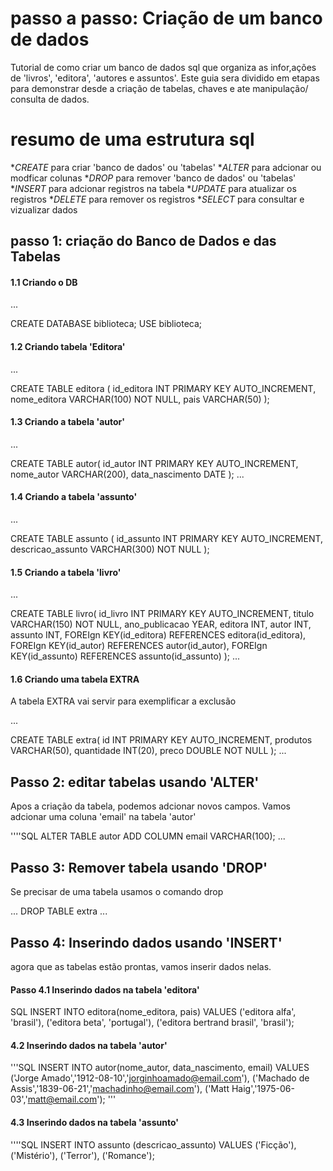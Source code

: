 # passo a passo: Criação de um banco de dados
Tutorial de como criar um banco de dados sql que organiza as infor,ações de 'livros', 'editora', 'autores e assuntos'.
Este guia sera dividido em etapas para demonstrar desde a criação de tabelas, chaves e ate manipulação/ consulta de dados.

# resumo de uma estrutura sql
*_CREATE_ para criar 'banco de dados' ou 'tabelas'
*_ALTER_ para adcionar ou modficar colunas 
*_DROP_ para remover 'banco de dados' ou 'tabelas'
*_INSERT_ para adcionar registros na tabela
*_UPDATE_ para atualizar os registros
*_DELETE_ para remover os registros
*_SELECT_ para consultar e vizualizar dados

## passo 1: criação do Banco de Dados e das Tabelas
#### 1.1 Criando o DB

...

CREATE DATABASE biblioteca;
USE biblioteca;

#### 1.2 Criando tabela 'Editora'

...

CREATE TABLE editora (
    id_editora INT PRIMARY KEY AUTO_INCREMENT,
    nome_editora VARCHAR(100) NOT NULL,
    pais VARCHAR(50)
);

#### 1.3 Criando a tabela 'autor'
...

CREATE TABLE autor(
    id_autor INT PRIMARY KEY AUTO_INCREMENT,
    nome_autor VARCHAR(200),
    data_nascimento DATE
);
...

#### 1.4 Criando a tabela 'assunto'
...

CREATE TABLE assunto (
    id_assunto INT PRIMARY KEY AUTO_INCREMENT,
    descricao_assunto VARCHAR(300) NOT NULL
);

#### 1.5 Criando a tabela 'livro'
...

CREATE TABLE livro(
    id_livro INT PRIMARY KEY AUTO_INCREMENT,
    titulo VARCHAR(150) NOT NULL,
    ano_publicacao YEAR,
    editora INT,
    autor INT,
    assunto INT,
    FOREIgn KEY(id_editora) REFERENCES editora(id_editora),
    FOREIgn KEY(id_autor) REFERENCES autor(id_autor),
    FOREIgn KEY(id_assunto) REFERENCES assunto(id_assunto)
);
...

#### 1.6 Criando uma tabela EXTRA
A tabela EXTRA vai servir para exemplificar a exclusão

...

CREATE TABLE extra(
    id INT PRIMARY KEY AUTO_INCREMENT,
    produtos VARCHAR(50),
    quantidade INT(20),
    preco DOUBLE NOT NULL
);
...


## Passo 2: editar tabelas usando 'ALTER'
Apos a criação da tabela, podemos adcionar novos campos. Vamos adcionar uma coluna 'email' na tabela 'autor'

''''SQL
ALTER TABLE autor
ADD COLUMN email VARCHAR(100);
...

## Passo 3: Remover tabela usando 'DROP'
Se precisar de uma tabela usamos o comando drop

...
DROP TABLE extra
...

## Passo 4: Inserindo dados usando 'INSERT'
agora que as tabelas estão prontas, vamos inserir dados nelas.

#### Passo 4.1 Inserindo dados na tabela 'editora'
SQL
INSERT INTO editora(nome_editora, pais)
VALUES
('editora alfa', 'brasil'),
('editora beta', 'portugal'),
('editora bertrand brasil', 'brasil');


#### 4.2 Inserindo dados na tabela 'autor'
'''SQL
INSERT INTO autor(nome_autor, data_nascimento, email)
VALUES 
('Jorge Amado','1912-08-10','jorginhoamado@email.com'),
('Machado de Assis','1839-06-21','machadinho@email.com'),
('Matt Haig','1975-06-03','matt@email.com');
'''
#### 4.3 Inserindo dados na tabela 'assunto'
''''SQL
INSERT INTO assunto (descricao_assunto)
VALUES
('Ficção'),
('Mistério'),
('Terror'),
('Romance');